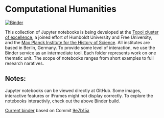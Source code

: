 # Computational Humanities

[![Binder](http://mybinder.org/badge.svg)](http://mybinder.org:/repo/computational-humanities/topoi)

This collection of Jupyter notebooks is being developed at the [Topoi cluster of excellence](https://www.topoi.org/), a joined effort of Humboldt University and Free University, and the [Max Planck Institute for the History of Science](https://www.mpiwg-berlin.mpg.de/en/). All institutes are based in Berlin, Germany. To provide some level of interaction, we use the Binder service as an intermediate tool. Each folder represents work on one thematic unit. The scope of notebooks ranges from short examples to full research naratives. 

## Notes:

Jupyter notebooks can be viewed directly at GitHub. Some images, interactive features or IFrames might not display correctly. 
To explore the notebooks interactivly, check out the above Binder build. 

[Current binder](http://mybinder.org/status/computational-humanities/topoi) based on Commit [9e7b15a](https://github.com/computational-humanities/topoi/commit/9e7b15a88d32383d5d176eecfa0647b4fe4e81ae)
